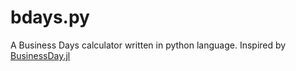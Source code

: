 # bdays.py
A Business Days calculator written in python language. Inspired by [BusinessDay.jl](https://github.com/JuliaFinance/BusinessDays.jl)

